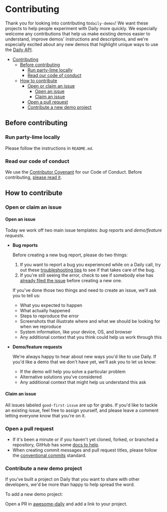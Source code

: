 # Contributing

Thank you for looking into contributing to`daily-demos`! We want these projects to help people experiment with Daily more quickly. We especially welcome any contributions that help us make existing demos easier to understand, improve demos' instructions and descriptions, and we're especially excited about any new demos that highlight unique ways to use the [Daily API](https://docs.daily.co/reference).

- [Contributing](#contributing)
  - [Before contributing](#before-contributing)
    - [Run party-lime locally](#run-party-lime-locally)
    - [Read our code of conduct](#read-our-code-of-conduct)
  - [How to contribute](#how-to-contribute)
    - [Open or claim an issue](#open-or-claim-an-issue)
      - [Open an issue](#open-an-issue)
      - [Claim an issue](#claim-an-issue)
    - [Open a pull request](#open-a-pull-request)
    - [Contribute a new demo project](#contribute-a-new-demo-project)

## Before contributing

### Run party-lime locally

Please follow the instructions in `README.md`.

### Read our code of conduct

We use the [Contributor Covenant](https://www.contributor-covenant.org/) for our Code of Conduct. Before contributing, [please read it](CODE_OF_CONDUCT.md).

## How to contribute

### Open or claim an issue

#### Open an issue

Today we work off two main issue templates: _bug reports_ and _demo/feature requests_.

- **Bug reports**

  Before creating a new bug report, please do two things:

  1. If you want to report a bug you experienced while on a Daily call, try out these [troubleshooting tips](https://help.daily.co/en/articles/2303117-top-troubleshooting-tips) to see if that takes care of the bug.
  2. If you're still seeing the error, check to see if somebody else has [already filed the issue](https://github.com/daily-co/daily-demos/issues) before creating a new one.

  If you've done those two things and need to create an issue, we'll ask you to tell us:

  - What you expected to happen
  - What actually happened
  - Steps to reproduce the error
  - Screenshots that illustrate where and what we should be looking for when we reproduce
  - System information, like your device, OS, and browser
  - Any additional context that you think could help us work through this

- **Demo/feature requests**

  We're always happy to hear about new ways you'd like to use Daily. If you'd like a demo that we don't have yet, we'll ask you to let us know:

  - If the demo will help you solve a particular problem
  - Alternative solutions you've considered
  - Any additional context that might help us understand this ask

#### Claim an issue

All issues labeled `good-first-issue` are up for grabs. If you'd like to tackle an existing issue, feel free to assign yourself, and please leave a comment letting everyone know that you're on it.

### Open a pull request

- If it's been a minute or if you haven't yet cloned, forked, or branched a repository, GitHub has some [docs to help](https://docs.github.com/en/github/collaborating-with-issues-and-pull-requests).
- When creating commit messages and pull request titles, please follow the [conventional commits](https://www.conventionalcommits.org/en/v1.0.0/) standard.

### Contribute a new demo project

If you've built a project on Daily that you want to share with other developers, we'd be more than happy to help spread the word.

To add a new demo project:

Open a PR in [awesome-daily](#) and add a link to your project.
